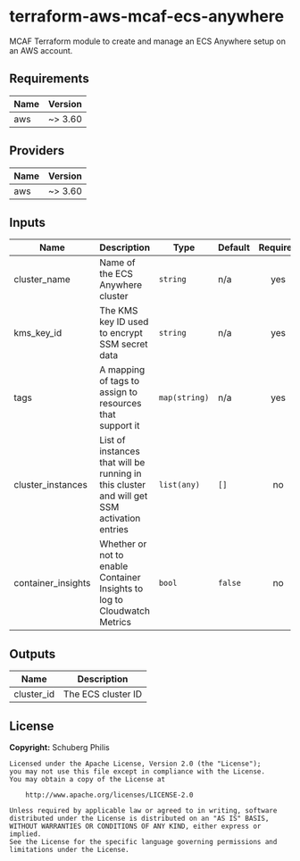 # terraform-aws-mcaf-ecs-anywhere

MCAF Terraform module to create and manage an ECS Anywhere setup on an AWS account.

<!--- BEGIN_TF_DOCS --->
## Requirements

| Name | Version |
|------|---------|
| aws | ~> 3.60 |

## Providers

| Name | Version |
|------|---------|
| aws | ~> 3.60 |

## Inputs

| Name | Description | Type | Default | Required |
|------|-------------|------|---------|:--------:|
| cluster\_name | Name of the ECS Anywhere cluster | `string` | n/a | yes |
| kms\_key\_id | The KMS key ID used to encrypt SSM secret data | `string` | n/a | yes |
| tags | A mapping of tags to assign to resources that support it | `map(string)` | n/a | yes |
| cluster\_instances | List of instances that will be running in this cluster and will get SSM activation entries | `list(any)` | `[]` | no |
| container\_insights | Whether or not to enable Container Insights to log to Cloudwatch Metrics | `bool` | `false` | no |

## Outputs

| Name | Description |
|------|-------------|
| cluster\_id | The ECS cluster ID |

<!--- END_TF_DOCS --->

## License

**Copyright:** Schuberg Philis

```
Licensed under the Apache License, Version 2.0 (the "License");
you may not use this file except in compliance with the License.
You may obtain a copy of the License at

    http://www.apache.org/licenses/LICENSE-2.0

Unless required by applicable law or agreed to in writing, software
distributed under the License is distributed on an "AS IS" BASIS,
WITHOUT WARRANTIES OR CONDITIONS OF ANY KIND, either express or implied.
See the License for the specific language governing permissions and
limitations under the License.
```
